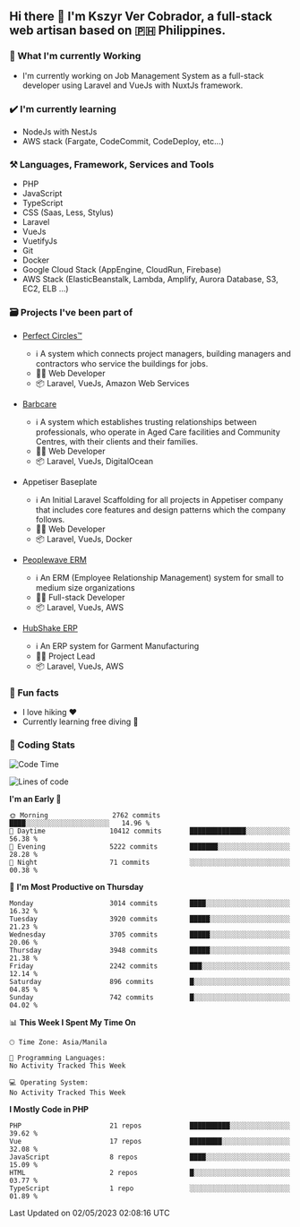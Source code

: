 ## Hi there 👋 I'm Kszyr Ver Cobrador, a full-stack web artisan based on 🇵🇭 Philippines.

### 🚀 What I'm currently Working

- I'm currently working on Job Management System as a full-stack developer using Laravel and VueJs with NuxtJs framework.

### ✔️ I'm currently learning

- NodeJs with NestJs
- AWS stack (Fargate, CodeCommit, CodeDeploy, etc...)

### ⚒️ Languages, Framework, Services and Tools
- PHP
- JavaScript
- TypeScript
- CSS (Saas, Less, Stylus)
- Laravel
- VueJs
- VuetifyJs
- Git
- Docker
- Google Cloud Stack (AppEngine, CloudRun, Firebase)
- AWS Stack (ElasticBeanstalk, Lambda, Amplify, Aurora Database, S3, EC2, ELB ...)


### 🗃 Projects I've been part of

- <a href="https://perfectcircles.com.au/" target="_blank">Perfect Circles™</a>

  - ℹ️ A system which connects project managers, building managers and contractors who service the buildings for jobs.
  - 👨‍💻 Web Developer
  - 📦 Laravel, VueJs, Amazon Web Services

- <a href="https://appetiser.com.au/portfolio/barbcare" target="_blank">Barbcare</a>

  - ℹ️ A system which establishes trusting relationships between professionals, who operate in Aged Care facilities and Community Centres, with their clients and their families.
  - 👨‍💻 Web Developer
  - 📦 Laravel, VueJs, DigitalOcean

- Appetiser Baseplate

  - ℹ️ An Initial Laravel Scaffolding for all projects in Appetiser company that includes core features and design patterns which the company follows.
  - 👨‍💻 Web Developer
  - 📦 Laravel, VueJs, Docker

- <a href="https://peoplewave.co" target="_blank">Peoplewave ERM</a>

  - ℹ️ An ERM (Employee Relationship Management) system for small to medium size organizations
  - 👨‍💻 Full-stack Developer
  - 📦 Laravel, VueJs, AWS

- <a href="https://www.posbang.com/garment-erp" target="_blank">HubShake ERP</a>

  - ℹ️ An ERP system for Garment Manufacturing
  - 👨‍💻 Project Lead
  - 📦 Laravel, VueJs, AWS

### 🌴 Fun facts

- I love hiking ❤️
- Currently learning free diving 🥽

### 🌟 Coding Stats

<!-- WakaTime Stats -->

<!--START_SECTION:waka-->
![Code Time](http://img.shields.io/badge/Code%20Time-2%2C996%20hrs%2019%20mins-blue)

![Lines of code](https://img.shields.io/badge/From%20Hello%20World%20I%27ve%20Written-9.3%20million%20lines%20of%20code-blue)

**I'm an Early 🐤** 

```text
🌞 Morning                2762 commits        ████░░░░░░░░░░░░░░░░░░░░░   14.96 % 
🌆 Daytime                10412 commits       ██████████████░░░░░░░░░░░   56.38 % 
🌃 Evening                5222 commits        ███████░░░░░░░░░░░░░░░░░░   28.28 % 
🌙 Night                  71 commits          ░░░░░░░░░░░░░░░░░░░░░░░░░   00.38 % 
```
📅 **I'm Most Productive on Thursday** 

```text
Monday                   3014 commits        ████░░░░░░░░░░░░░░░░░░░░░   16.32 % 
Tuesday                  3920 commits        █████░░░░░░░░░░░░░░░░░░░░   21.23 % 
Wednesday                3705 commits        █████░░░░░░░░░░░░░░░░░░░░   20.06 % 
Thursday                 3948 commits        █████░░░░░░░░░░░░░░░░░░░░   21.38 % 
Friday                   2242 commits        ███░░░░░░░░░░░░░░░░░░░░░░   12.14 % 
Saturday                 896 commits         █░░░░░░░░░░░░░░░░░░░░░░░░   04.85 % 
Sunday                   742 commits         █░░░░░░░░░░░░░░░░░░░░░░░░   04.02 % 
```


📊 **This Week I Spent My Time On** 

```text
🕑︎ Time Zone: Asia/Manila

💬 Programming Languages: 
No Activity Tracked This Week

💻 Operating System: 
No Activity Tracked This Week
```

**I Mostly Code in PHP** 

```text
PHP                      21 repos            ██████████░░░░░░░░░░░░░░░   39.62 % 
Vue                      17 repos            ████████░░░░░░░░░░░░░░░░░   32.08 % 
JavaScript               8 repos             ████░░░░░░░░░░░░░░░░░░░░░   15.09 % 
HTML                     2 repos             █░░░░░░░░░░░░░░░░░░░░░░░░   03.77 % 
TypeScript               1 repo              ░░░░░░░░░░░░░░░░░░░░░░░░░   01.89 % 
```




 Last Updated on 02/05/2023 02:08:16 UTC
<!--END_SECTION:waka-->
